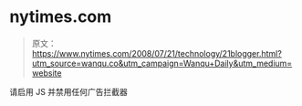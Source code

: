 # nytimes.com

> 原文：<https://www.nytimes.com/2008/07/21/technology/21blogger.html?utm_source=wanqu.co&utm_campaign=Wanqu+Daily&utm_medium=website>

请启用 JS 并禁用任何广告拦截器